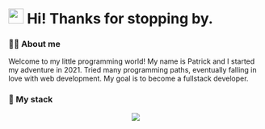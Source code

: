 <h1><img src="https://fonts.gstatic.com/s/e/notoemoji/latest/1fae1/512.gif" width="30"/> Hi! Thanks for stopping by.</h1>

<h3>🐱‍👤 About me</h3>

<p>Welcome to my little programming world! My name is Patrick and I started my adventure in 2021. Tried many programming paths, eventually falling in love with web development. My goal is to become a fullstack developer.</p>

### 🧮 My stack
<p align="center">
  <a href="https://skillicons.dev">
    <img src="https://skillicons.dev/icons?i=git,html,css,sass,tailwind,bootstrap,wordpress,js,ts,react,figma,xd,firebase,gulp,webpack,vite&perline=16" />
  </a>
</p>




<!-- **Shr3ddin/Shr3ddin** is a ✨ _special_ ✨ repository because its `README.md` (this file) appears on your GitHub profile.

Here are some ideas to get you started:

- 🔭 I’m currently working on ...
- 🌱 I’m currently learning ...
- 👯 I’m looking to collaborate on ...
- 🤔 I’m looking for help with ...
- 💬 Ask me about ...
- 📫 How to reach me: ...
- 😄 Pronouns: ...
- ⚡ Fun fact: ...
-->

